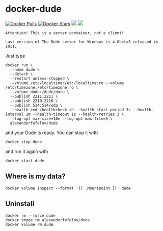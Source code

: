 # docker-dude

[![Docker Pulls](https://img.shields.io/docker/pulls/alexanderfefelov/dude.svg)](https://hub.docker.com/r/alexanderfefelov/dude)
[![Docker Stars](https://img.shields.io/docker/stars/alexanderfefelov/dude.svg)](https://hub.docker.com/r/alexanderfefelov/dude)
[![](https://images.microbadger.com/badges/version/alexanderfefelov/dude.svg)](https://microbadger.com/images/alexanderfefelov/dude)
[![](https://images.microbadger.com/badges/image/alexanderfefelov/dude.svg)](https://microbadger.com/images/alexanderfefelov/dude)

```
Attention! This is a server container, not a client!

Last version of The Dude server for Windows is 4.0beta3 released in 2011.

```

Just type

    docker run \
      --name dude \
      --detach \
      --restart unless-stopped \
      --volume /etc/localtime:/etc/localtime:ro --volume /etc/timezone:/etc/timezone:ro \
      --volume dude:/dude/data \
      --publish 2211:2211 \
      --publish 2210:2210 \
      --publish 514:514/udp \
      --health-cmd /healthcheck.sh --health-start-period 3s --health-interval 1m --health-timeout 1s --health-retries 3 \
      --log-opt max-size=10m --log-opt max-file=5 \
      alexanderfefelov/dude

and your Dude is ready. You can stop it with

    docker stop dude

and run it again with

    docker start dude

## Where is my data?

    docker volume inspect --format '{{ .Mountpoint }}' dude

## Uninstall

    docker rm --force dude
    docker image rm alexanderfefelov/dude
    docker volume rm dude
